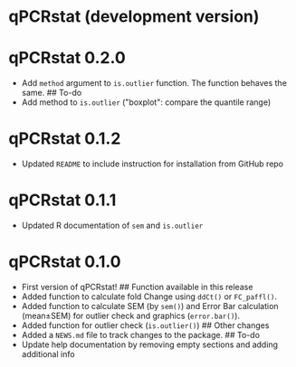 # qPCRstat (development version)

# qPCRstat 0.2.0

-   Add `method` argument to `is.outlier` function. The function behaves the same. \## To-do
-   Add method to `is.outlier` ("boxplot": compare the quantile range)

# qPCRstat 0.1.2

-   Updated `README` to include instruction for installation from GitHub repo

# qPCRstat 0.1.1

-   Updated R documentation of `sem` and `is.outlier`

# qPCRstat 0.1.0

-   First version of qPCRstat! \## Function available in this release
-   Added function to calculate fold Change using `ddCt()` or `FC_paffl()`.
-   Added function to calculate SEM (by `sem()`) and Error Bar calculation (mean±SEM) for outlier check and graphics (`error.bar()`).
-   Added function for outlier check (`is.outlier()`) \## Other changes
-   Added a `NEWS.md` file to track changes to the package. \## To-do
-   Update help documentation by removing empty sections and adding additional info
